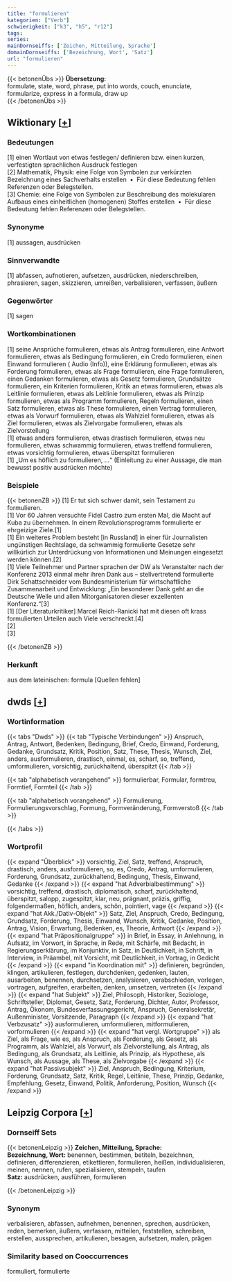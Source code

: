```yaml
---
title: "formulieren"
kategorien: ["Verb"]
schwierigkeit: ["k3", "h5", "r12"]
tags:
series:
mainDornseiffs: ['Zeichen, Mitteilung, Sprache']
domainDornseiffs: ['Bezeichnung, Wort', 'Satz']
url: "formulieren"
---
```


{{< betonenÜbs >}}
**Übersetzung:**  
formulate, state, word, phrase, put into words, couch, enunciate, formularize, express in a formula, draw up  
{{< /betonenÜbs >}}

## Wiktionary [[+](https://de.wiktionary.org/wiki/formulieren)]

### Bedeutungen
[1] einen Wortlaut von etwas festlegen/ definieren bzw. einen kurzen, verfestigten sprachlichen Ausdruck festlegen  
[2] Mathematik, Physik: eine Folge von Symbolen zur verkürzten Bezeichnung eines Sachverhalts erstellen  •  Für diese Bedeutung fehlen Referenzen oder Belegstellen.  
[3] Chemie: eine Folge von Symbolen zur Beschreibung des molekularen Aufbaus eines einheitlichen (homogenen) Stoffes erstellen  •  Für diese Bedeutung fehlen Referenzen oder Belegstellen.  

### Synonyme
[1] aussagen, ausdrücken  

### Sinnverwandte
[1] abfassen, aufnotieren, aufsetzen, ausdrücken, niederschreiben, phrasieren, sagen, skizzieren, umreißen, verbalisieren, verfassen, äußern  

### Gegenwörter
[1] sagen  

### Wortkombinationen
[1] seine Ansprüche formulieren, etwas als Antrag formulieren, eine Antwort formulieren, etwas als Bedingung formulieren, ein Credo formulieren, einen Einwand formulieren ( Audio (Info)), eine Erklärung formulieren, etwas als Forderung formulieren, etwas als Frage formulieren, eine Frage formulieren, einen Gedanken formulieren, etwas als Gesetz formulieren, Grundsätze formulieren, ein Kriterien formulieren, Kritik an etwas formulieren, etwas als Leitlinie formulieren, etwas als Leitlinie formulieren, etwas als Prinzip formulieren, etwas als Programm formulieren, Regeln formulieren, einen Satz formulieren, etwas als These formulieren, einen Vertrag formulieren, etwas als Vorwurf formulieren, etwas als Wahlziel formulieren, etwas als Ziel formulieren, etwas als Zielvorgabe formulieren, etwas als Zielvorstellung  
[1] etwas anders formulieren, etwas drastisch formulieren, etwas neu formulieren, etwas schwammig formulieren, etwas  treffend formulieren, etwas vorsichtig formulieren, etwas überspitzt formulieren  
[1] „Um es höflich zu formulieren, …“ (Einleitung zu einer Aussage, die man bewusst positiv ausdrücken möchte)  

### Beispiele
{{< betonenZB >}}
[1] Er tut sich schwer damit, sein Testament zu formulieren.  
[1] Vor 60 Jahren versuchte Fidel Castro zum ersten Mal, die Macht auf Kuba zu übernehmen. In einem Revolutionsprogramm formulierte er ehrgeizige Ziele.[1]  
[1] Ein weiteres Problem besteht [in Russland] in einer für Journalisten ungünstigen Rechtslage, da schwammig formulierte Gesetze sehr willkürlich zur Unterdrückung von Informationen und Meinungen eingesetzt werden können.[2]  
[1] Viele Teilnehmer und Partner sprachen der DW als Veranstalter nach der Konferenz 2013 einmal mehr ihren Dank aus – stellvertretend formulierte Dirk Schattschneider vom Bundesministerium für wirtschaftliche Zusammenarbeit und Entwicklung: „Ein besonderer Dank geht an die Deutsche Welle und allen Mitorganisatoren dieser exzellenten Konferenz.“[3]  
[1] [Der Literaturkritiker] Marcel Reich-Ranicki hat mit diesen oft krass formulierten Urteilen auch Viele verschreckt.[4]  
[2]  
[3]  

{{< /betonenZB >}}
### Herkunft
aus dem lateinischen: formula [Quellen fehlen]  



## dwds [[+](https://www.dwds.de/wb/formulieren)]

### Wortinformation
{{< tabs "Dwds" >}}
{{< tab "Typische Verbindungen" >}}
Anspruch, Antrag, Antwort, Bedenken, Bedingung, Brief, Credo, Einwand, Forderung, Gedanke, Grundsatz, Kritik, Position, Satz, These, Thesis, Wunsch, Ziel, anders, ausformulieren, drastisch, einmal, es, scharf, so, treffend, umformulieren, vorsichtig, zurückhaltend, überspitzt
{{< /tab >}}

{{< tab "alphabetisch vorangehend" >}}
formulierbar, Formular, formtreu, Formtief, Formteil
{{< /tab >}}

{{< tab "alphabetisch vorangehend" >}}
Formulierung, Formulierungsvorschlag, Formung, Formveränderung, Formverstoß
{{< /tab >}}

{{< /tabs >}}

### Wortprofil
{{< expand "Überblick" >}} vorsichtig, Ziel, Satz, treffend, Anspruch, drastisch, anders, ausformulieren, so, es, Credo, Antrag, umformulieren, Forderung, Grundsatz, zurückhaltend, Bedingung, Thesis, Einwand, Gedanke {{< /expand >}}
{{< expand "hat Adverbialbestimmung" >}} vorsichtig, treffend, drastisch, diplomatisch, scharf, zurückhaltend, überspitzt, salopp, zugespitzt, klar, neu, prägnant, präzis, griffig, folgendermaßen, höflich, anders, schön, pointiert, vage {{< /expand >}}
{{< expand "hat Akk./Dativ-Objekt" >}} Satz, Ziel, Anspruch, Credo, Bedingung, Grundsatz, Forderung, Thesis, Einwand, Wunsch, Kritik, Gedanke, Position, Antrag, Vision, Erwartung, Bedenken, es, Theorie, Antwort {{< /expand >}}
{{< expand "hat Präpositionalgruppe" >}} in Brief, in Essay, in Anlehnung, in Aufsatz, im Vorwort, in Sprache, in Rede, mit Schärfe, mit Bedacht, in Regierungserklärung, im Konjunktiv, in Satz, in Deutlichkeit, in Schrift, in Interview, in Präambel, mit Vorsicht, mit Deutlichkeit, in Vortrag, in Gedicht {{< /expand >}}
{{< expand "in Koordination mit" >}} definieren, begründen, klingen, artikulieren, festlegen, durchdenken, gedenken, lauten, ausarbeiten, benennen, durchsetzen, analysieren, verabschieden, vorlegen, vortragen, aufgreifen, erarbeiten, denken, umsetzen, vertreten {{< /expand >}}
{{< expand "hat Subjekt" >}} Ziel, Philosoph, Historiker, Soziologe, Schriftsteller, Diplomat, Gesetz, Satz, Forderung, Dichter, Autor, Professor, Antrag, Ökonom, Bundesverfassungsgericht, Anspruch, Generalsekretär, Außenminister, Vorsitzende, Paragraph {{< /expand >}}
{{< expand "hat Verbzusatz" >}} ausformulieren, umformulieren, mitformulieren, vorformulieren {{< /expand >}}
{{< expand "hat vergl. Wortgruppe" >}} als Ziel, als Frage, wie es, als Anspruch, als Forderung, als Gesetz, als Programm, als Wahlziel, als Vorwurf, als Zielvorstellung, als Antrag, als Bedingung, als Grundsatz, als Leitlinie, als Prinzip, als Hypothese, als Wunsch, als Aussage, als These, als Zielvorgabe {{< /expand >}}
{{< expand "hat Passivsubjekt" >}} Ziel, Anspruch, Bedingung, Kriterium, Forderung, Grundsatz, Satz, Kritik, Regel, Leitlinie, These, Prinzip, Gedanke, Empfehlung, Gesetz, Einwand, Politik, Anforderung, Position, Wunsch {{< /expand >}}

## Leipzig Corpora [[+](https://corpora.uni-leipzig.de/en/res?word=formulieren&corpusId=deu_newscrawl-public_2018)]

### Dornseiff Sets
{{< betonenLeipzig >}}
**Zeichen, Mitteilung, Sprache:**  
**Bezeichnung, Wort:** benennen, bestimmen, betiteln, bezeichnen, definieren, differenzieren, etikettieren, formulieren, heißen, individualisieren, meinen, nennen, rufen, spezialisieren, stempeln, taufen  
**Satz:** ausdrücken, ausführen, formulieren  

{{< /betonenLeipzig >}}

### Synonym
verbalisieren, abfassen, aufnehmen, benennen, sprechen, ausdrücken, reden, bemerken, äußern, verfassen, mitteilen, feststellen, schreiben, erstellen, aussprechen, artikulieren, besagen, aufsetzen, malen, prägen


### Similarity based on Cooccurrences
formuliert, formulierte

